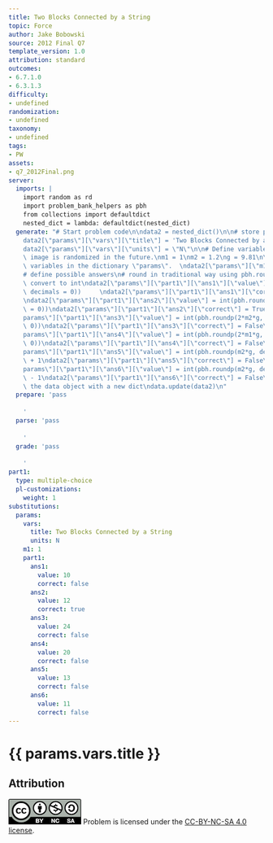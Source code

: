 ```yaml
---
title: Two Blocks Connected by a String
topic: Force
author: Jake Bobowski
source: 2012 Final Q7
template_version: 1.0
attribution: standard
outcomes:
- 6.7.1.0
- 6.3.1.3
difficulty:
- undefined
randomization:
- undefined
taxonomy:
- undefined
tags:
- PW
assets:
- q7_2012Final.png
server:
  imports: |
    import random as rd
    import problem_bank_helpers as pbh
    from collections import defaultdict
    nested_dict = lambda: defaultdict(nested_dict)
  generate: "# Start problem code\n\ndata2 = nested_dict()\n\n# store phrases etc\n\
    data2[\"params\"][\"vars\"][\"title\"] = 'Two Blocks Connected by a String'\n\
    data2[\"params\"][\"vars\"][\"units\"] = \"N\"\n\n# Define variables in case the\
    \ image is randomized in the future.\nm1 = 1\nm2 = 1.2\ng = 9.81\n\n# store the\
    \ variables in the dictionary \"params\".  \ndata2[\"params\"][\"m1\"] = m1\n\n\
    # define possible answers\n# round in traditional way using pbh.roundp() and then\
    \ convert to int\ndata2[\"params\"][\"part1\"][\"ans1\"][\"value\"] = int(pbh.roundp(m1*g,\
    \ decimals = 0))     \ndata2[\"params\"][\"part1\"][\"ans1\"][\"correct\"] = False\n\
    \ndata2[\"params\"][\"part1\"][\"ans2\"][\"value\"] = int(pbh.roundp(m2*g, decimals\
    \ = 0))\ndata2[\"params\"][\"part1\"][\"ans2\"][\"correct\"] = True\n\ndata2[\"\
    params\"][\"part1\"][\"ans3\"][\"value\"] = int(pbh.roundp(2*m2*g, decimals =\
    \ 0))\ndata2[\"params\"][\"part1\"][\"ans3\"][\"correct\"] = False\n\ndata2[\"\
    params\"][\"part1\"][\"ans4\"][\"value\"] = int(pbh.roundp(2*m1*g, decimals =\
    \ 0))\ndata2[\"params\"][\"part1\"][\"ans4\"][\"correct\"] = False\n\ndata2[\"\
    params\"][\"part1\"][\"ans5\"][\"value\"] = int(pbh.roundp(m2*g, decimals = 0))\
    \ + 1\ndata2[\"params\"][\"part1\"][\"ans5\"][\"correct\"] = False\n\ndata2[\"\
    params\"][\"part1\"][\"ans6\"][\"value\"] = int(pbh.roundp(m2*g, decimals = 0))\
    \ - 1\ndata2[\"params\"][\"part1\"][\"ans6\"][\"correct\"] = False\n\n# Update\
    \ the data object with a new dict\ndata.update(data2)\n"
  prepare: 'pass

    '
  parse: 'pass

    '
  grade: 'pass

    '
part1:
  type: multiple-choice
  pl-customizations:
    weight: 1
substitutions:
  params:
    vars:
      title: Two Blocks Connected by a String
      units: N
    m1: 1
    part1:
      ans1:
        value: 10
        correct: false
      ans2:
        value: 12
        correct: true
      ans3:
        value: 24
        correct: false
      ans4:
        value: 20
        correct: false
      ans5:
        value: 13
        correct: false
      ans6:
        value: 11
        correct: false
---
```

# {{ params.vars.title }}

## Attribution

![The Creative Commons 4.0 license requiring attribution-BY, non-commercial-NC, and share-alike-SA license.](https://raw.githubusercontent.com/firasm/bits/master/by-nc-sa.png) Problem is licensed under the [CC-BY-NC-SA 4.0 license](https://creativecommons.org/licenses/by-nc-sa/4.0/).